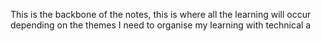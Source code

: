 This is the backbone of the notes, this is where all the learning will occur depending on the themes
I need to organise my learning with technical a